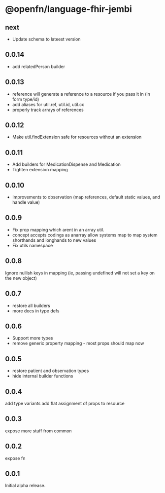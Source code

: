 # @openfn/language-fhir-jembi

## next

- Update schema to lateest version

## 0.0.14

- add relatedPerson builder

## 0.0.13

- reference will generate a reference to a resource if you pass it in (in form type/id)
- add aliases for util.ref, util.id, util.cc
- properly track arrays of references

## 0.0.12

- Make util.findExtension safe for resources without an extension

## 0.0.11

- Add builders for MedicationDispense and Medication
- Tighten extension mapping

## 0.0.10

- Improvements to observation (map references, default static values, and handle value)

## 0.0.9

- Fix prop mapping which arent in an array util.
- concept accepts codings as anarray allow systems map to map system shorthands
  and longhands to new values
- Fix utils namespace

## 0.0.8

Ignore nullish keys in mapping (ie, passing undefined will not set a key on the
new object)

## 0.0.7

- restore all builders
- more docs in type defs

## 0.0.6

- Support more types
- remove generic property mapping - most props should map now

## 0.0.5

- restore patient and observation types
- hide internal builder functions

## 0.0.4

add type variants add flat assignment of props to resource

## 0.0.3

expose more stuff from common

## 0.0.2

expose fn

## 0.0.1

Initial alpha release.
